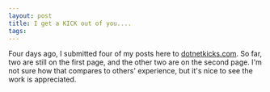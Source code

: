 ```yaml
---
layout: post
title: I get a KICK out of you....
tags: 
---
```


  Four days ago, I submitted four of my posts here to <a href="http://dotnetkicks.com/" target="_blank">dotnetkicks.com</a>.  So far, two are still on the first page, and the other two are on the second page.  I'm not sure how that compares to others' experience, but it's nice to see the work is appreciated.